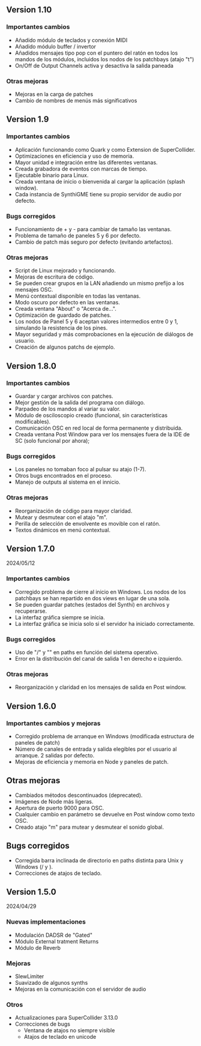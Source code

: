 ## Version 1.10

### Importantes cambios
- Añadido módulo de teclados y conexión MIDI
- Añadido módulo buffer / invertor
- Añadidos mensajes tipo pop con el puntero del ratón en todos los mandos de los módulos, incluidos los nodos de los patchbays (atajo "t")
- On/Off de Output Channels activa y desactiva la salida paneada

### Otras mejoras
- Mejoras en la carga de patches
- Cambio de nombres de menús más significativos

## Version 1.9 

### Importantes cambios
- Aplicación funcionando como Quark y como Extension de SuperCollider.
- Optimizaciones en eficiencia y uso de memoria.
- Mayor unidad e integración entre las diferentes ventanas.
- Creada grabadora de eventos con marcas de tiempo.
- Ejecutable binario para Linux.
- Creada ventana de inicio o bienvenida al cargar la aplicación (splash window).
- Cada instancia de SynthiGME tiene su propio servidor de audio por defecto.


### Bugs corregidos
- Funcionamiento de + y - para cambiar de tamaño las ventanas.
- Problema de tamaño de paneles 5 y 6 por defecto.
- Cambio de patch más seguro por defecto (evitando artefactos).


### Otras mejoras
- Script de Linux mejorado y funcionando.
- Mejoras de escritura de código.
- Se pueden crear grupos en la LAN añadiendo un mismo prefijo a los mensajes OSC.
- Menú contextual disponible en todas las ventanas.
- Modo oscuro por defecto en las ventanas.
- Creada ventana "About" o "Acerca de...".
- Optimización de guardado de patches.
- Los nodos de Panel 5 y 6 aceptan valores intermedios entre 0 y 1, simulando la resistencia de los pines.
- Mayor seguridad y más comprobaciones en la ejecución de diálogos de usuario.
- Creación de algunos patchs de ejemplo.

## Version 1.8.0 

### Importantes cambios
- Guardar y cargar archivos con patches.
- Mejor gestión de la salida del programa con diálogo.
- Parpadeo de los mandos al variar su valor.
- Módulo de osciloscopio creado (funcional, sin características modificables).
- Comunicación OSC en red local de forma permanente y distribuida.
- Creada ventana Post Window para ver los mensajes fuera de la IDE de SC (solo funcional por ahora);

### Bugs corregidos
- Los paneles no tomaban foco al pulsar su atajo (1-7).
- Otros bugs encontrados en el proceso.
- Manejo de outputs al sistema en el innicio.

### Otras mejoras
- Reorganización de código para mayor claridad.
- Mutear y desmutear con el atajo "m".
- Perilla de selección de envolvente es movible con el ratón.
- Textos dinámicos en menú contextual.

## Version 1.7.0 
2024/05/12

### Importantes cambios
- Corregido problema de cierre al inicio en Windows. Los nodos de los patchbays se han repartido en dos views en lugar de una sola.
- Se pueden guardar patches (estados del Synthi) en archivos y recuperarse.
- La interfaz gráfica siempre se inicia.
- La interfaz gráfica se inicia solo si el servidor ha iniciado correctamente.

### Bugs corregidos
- Uso de "/" y "\" en paths en función del sistema operativo.
- Error en la distribución del canal de salida 1 en derecho e izquierdo.

### Otras mejoras
- Reorganización y claridad en los mensajes de salida en Post window.

## Version 1.6.0

### Importantes cambios y mejoras
- Corregido problema de arranque en Windows (modificada estructura de paneles de patch)
- Número de canales de entrada y salida elegibles por el usuario al arranque. 2 salidas por defecto.
- Mejoras de eficiencia y memoria en Node y paneles de patch.


## Otras mejoras
- Cambiados métodos descontinuados (deprecated).
- Imágenes de Node más ligeras.
- Apertura de puerto 9000 para OSC.
- Cualquier cambio en parámetro se devuelve en Post window como texto OSC.
- Creado atajo "m" para mutear y desmutear el sonido global.

## Bugs corregidos
- Corregida barra inclinada de directorio en paths distinta para Unix y Windows (/ y \).
- Correcciones de atajos de teclado.

## Version 1.5.0
2024/04/29

### Nuevas implementaciones
- Modulación DADSR de "Gated"
- Módulo External tratment Returns
- Módulo de Reverb

### Mejoras
- SlewLimiter
- Suavizado de algunos synths
- Mejoras en la comunicación con el servidor de audio

### Otros
- Actualizaciones para SuperCollider 3.13.0
- Correcciones de bugs
	+ Ventana de atajos no siempre visible
	+ Atajos de teclado en unicode